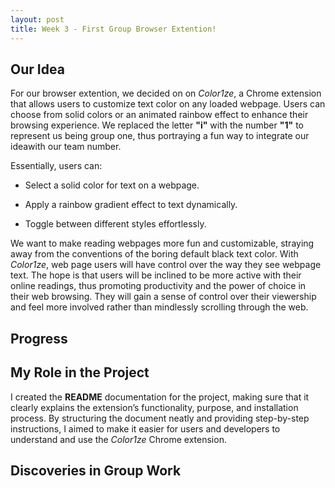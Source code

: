 ```yaml
---
layout: post
title: Week 3 - First Group Browser Extention!
---
```


## Our Idea

For our browser extention, we decided on on *Color1ze*, a Chrome extension that allows users to customize text color on any loaded webpage. Users can choose from solid colors or an animated rainbow effect to enhance their browsing experience. We replaced the letter **"i"** with the number **"1"** to represent us being group one, thus portraying a fun way to integrate our ideawith our team number. 

Essentially, users can:

- Select a solid color for text on a webpage.

- Apply a rainbow gradient effect to text dynamically.

- Toggle between different styles effortlessly.

We want to make reading webpages more fun and customizable, straying away from the conventions of the boring default black text color. With *Color1ze*, web page users will have control over the way they see webpage text. The hope is that users will be inclined to be more active with their online readings, thus promoting productivity and the power of choice in their web browsing. They will gain a sense of control over their viewership and feel more involved rather than mindlessly scrolling through the web.

## Progress

## My Role in the Project

I created the **README** documentation for the project, making sure that it clearly explains the extension’s functionality, purpose, and installation process. By structuring the document neatly and providing step-by-step instructions, I aimed to make it easier for users and developers to understand and use the *Color1ze* Chrome extension.


## Discoveries in Group Work
